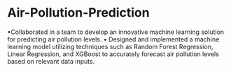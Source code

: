 # Air-Pollution-Prediction
•Collaborated in a team to develop an innovative machine learning solution for predicting air pollution levels.
• Designed and implemented a machine learning model utilizing techniques such as Random Forest Regression, Linear Regression, and XGBoost to accurately forecast air pollution levels based on relevant data inputs.
